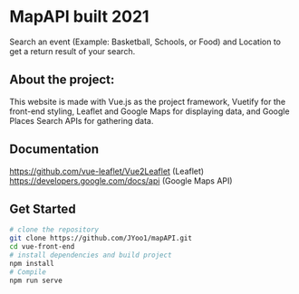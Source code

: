 # MapAPI built 2021

Search an event (Example: Basketball, Schools, or Food) and Location to get a return result of your search.

## About the project:

This website is made with Vue.js as the project framework, Vuetify for the front-end styling, Leaflet and Google Maps for displaying data, and Google Places Search APIs for gathering data.


## Documentation

https://github.com/vue-leaflet/Vue2Leaflet  (Leaflet)
https://developers.google.com/docs/api  (Google Maps API)


## Get Started

```bash
# clone the repository
git clone https://github.com/JYoo1/mapAPI.git
cd vue-front-end
# install dependencies and build project
npm install
# Compile 
npm run serve


```

